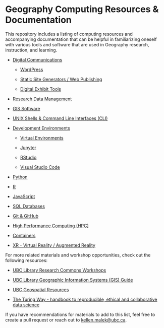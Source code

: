 # Geography Computing Resources & Documentation

This repository includes a listing of computing resources and accompanying
documentation that can be helpful in familiarizing oneself with various tools
and software that are used in Geography research, instruction, and learning.

- [Digital Communications](/digital-communications/README.md)

  - [WordPress](/communications-and-publishing/README.md#wordpress)

  - [Static Site Generators / Web Publishing](/communications-and-publishing/README.md#static-site-generators-ssg--web-publishing)

  - [Digital Exhibit Tools](/communications-and-publishing/README.md#digital-exhibit-tools)

- [Research Data Management](/research-data-management/README.md)

- [GIS Software](/gis-software/README.md)

- [UNIX Shells & Command Line Interfaces (CLI)](/unix-shells-and-clis/README.md)

- [Development Environments](/development-environments/README.md)

  - [Virtual Environments](/development-environments/README.md#virtual-environments)

  - [Jupyter](/development-environments/README.md#jupyter)

  - [RStudio](/development-environments/README.md#rstudio)

  - [Visual Studio Code](/development-environments/README.md#visual-studio-code)

- [Python](/python/README.md)

- [R](/r/README.md)

- [JavaScript](/javascript/README.md)

- [SQL Databases](/sql-databases/README.md)

- [Git & GitHub](/git-and-github/README.md)

- [High Performance Computing (HPC)](/high-performance-computing/README.md)

- [Containers](/containers/README.md)

- [XR - Virtual Reality / Augmented Reality](/xr/README.md)

For more related materials and workshop opportunities, check out the following
resources:

- [UBC Library Research Commons Workshops](https://researchcommons.library.ubc.ca/workshops/)

- [UBC Library Geographic Information Systems (GIS) Guide](https://guides.library.ubc.ca/gis)

- [UBC Geospatial Resources](https://gis.ubc.ca/)

- [The Turing Way - handbook to reproducible, ethical and collaborative data science](https://the-turing-way.netlify.app/index.html)

If you have recommendations for materials to add to this list, feel free to
create a pull request or reach out to kellen.malek@ubc.ca.
